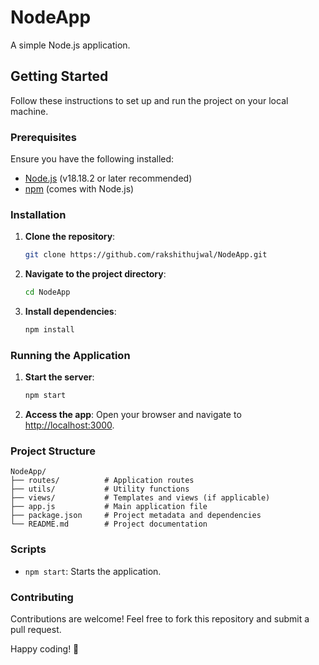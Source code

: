 # NodeApp

A simple Node.js application.

## Getting Started

Follow these instructions to set up and run the project on your local machine.

### Prerequisites

Ensure you have the following installed:

- [Node.js](https://nodejs.org/) (v18.18.2 or later recommended)
- [npm](https://www.npmjs.com/) (comes with Node.js)

### Installation

1. **Clone the repository**:

   ```bash
   git clone https://github.com/rakshithujwal/NodeApp.git
   ```

2. **Navigate to the project directory**:

   ```bash
   cd NodeApp
   ```

3. **Install dependencies**:
   ```bash
   npm install
   ```

### Running the Application

1. **Start the server**:

   ```bash
   npm start
   ```

2. **Access the app**:
   Open your browser and navigate to [http://localhost:3000](http://localhost:3000).

### Project Structure

```
NodeApp/
├── routes/          # Application routes
├── utils/           # Utility functions
├── views/           # Templates and views (if applicable)
├── app.js           # Main application file
├── package.json     # Project metadata and dependencies
└── README.md        # Project documentation
```

### Scripts

- `npm start`: Starts the application.

### Contributing

Contributions are welcome! Feel free to fork this repository and submit a pull request.

Happy coding! 🚀
